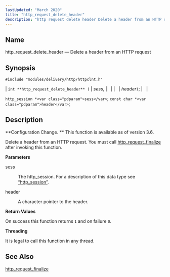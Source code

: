 ```yaml
---
lastUpdated: "March 2020"
title: "http_request_delete_header"
description: "http request delete header Delete a header from an HTTP request int http request delete header sess header http session sess const char header Configuration Change This function is available as of version 3 6 Delete a header from an HTTP request You must call http request finalize after invoking..."
---
```


<a name="apis.http_request_delete_header"></a> 
## Name

http_request_delete_header — Delete a header from an HTTP request

## Synopsis

`#include "modules/delivery/http/httpclnt.h"`

| `int **http_request_delete_header** (` | <var class="pdparam">sess</var>, |   |
|   | <var class="pdparam">header</var>`)`; |   |

`http_session *<var class="pdparam">sess</var>`;
`const char *<var class="pdparam">header</var>`;<a name="idp52566128"></a> 
## Description

**Configuration Change. ** This function is available as of version 3.6.

Delete a header from an HTTP request. You must call [http_request_finalize](/momentum/3/3-api/apis-http-request-finalize) after invoking this function.

**<a name="idp52569632"></a> Parameters**

<dl class="variablelist">

<dt>sess</dt>

<dd>

The http_session. For a description of this data type see [“http_session”](/momentum/3/3-api/structs-http-session).

</dd>

<dt>header</dt>

<dd>

A character pointer to the header.

</dd>

</dl>

**<a name="idp52574816"></a> Return Values**

On success this function returns `1` and on failure `0`.

**<a name="idp52576640"></a> Threading**

It is legal to call this function in any thread.

<a name="idp52577744"></a> 
## See Also

[http_request_finalize](/momentum/3/3-api/apis-http-request-finalize)
